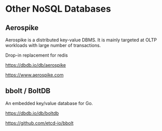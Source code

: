# Other NoSQL Databases

## Aerospike

Aerospike is a distributed key-value DBMS. It is mainly targeted at OLTP workloads with large number of transactions.

Drop-in replacement for redis

https://dbdb.io/db/aerospike

https://www.aerospike.com

## bbolt / BoltDB

An embedded key/value database for Go.

https://dbdb.io/db/boltdb

https://github.com/etcd-io/bbolt
